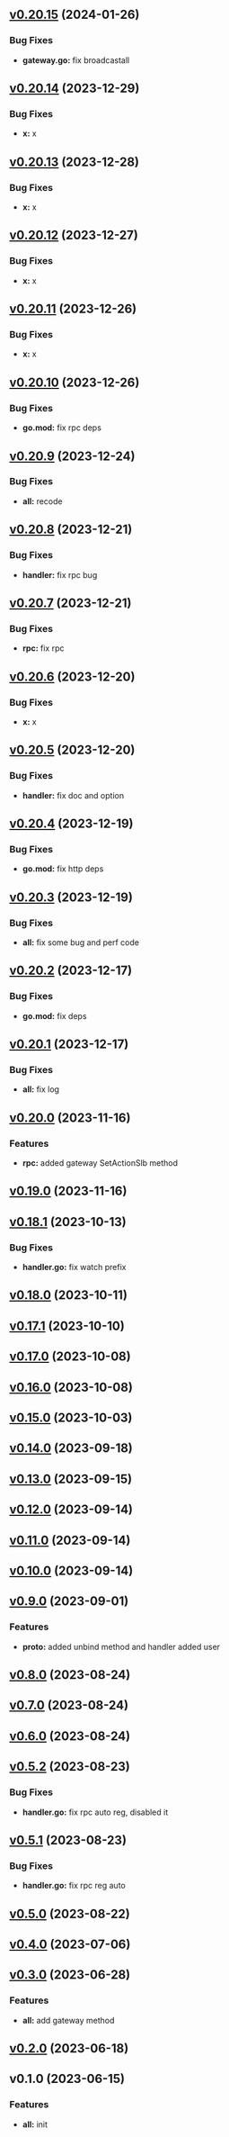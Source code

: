
<a name="v0.20.15"></a>
## [v0.20.15](https://8.140.161.172/wangsb/wgateway/compare/v0.20.14...v0.20.15) (2024-01-26)

### Bug Fixes

* **gateway.go:** fix broadcastall


<a name="v0.20.14"></a>
## [v0.20.14](https://8.140.161.172/wangsb/wgateway/compare/v0.20.13...v0.20.14) (2023-12-29)

### Bug Fixes

* **x:** x


<a name="v0.20.13"></a>
## [v0.20.13](https://8.140.161.172/wangsb/wgateway/compare/v0.20.12...v0.20.13) (2023-12-28)

### Bug Fixes

* **x:** x


<a name="v0.20.12"></a>
## [v0.20.12](https://8.140.161.172/wangsb/wgateway/compare/v0.20.11...v0.20.12) (2023-12-27)

### Bug Fixes

* **x:** x


<a name="v0.20.11"></a>
## [v0.20.11](https://8.140.161.172/wangsb/wgateway/compare/v0.20.10...v0.20.11) (2023-12-26)

### Bug Fixes

* **x:** x


<a name="v0.20.10"></a>
## [v0.20.10](https://8.140.161.172/wangsb/wgateway/compare/v0.20.9...v0.20.10) (2023-12-26)

### Bug Fixes

* **go.mod:** fix rpc deps


<a name="v0.20.9"></a>
## [v0.20.9](https://8.140.161.172/wangsb/wgateway/compare/v0.20.8...v0.20.9) (2023-12-24)

### Bug Fixes

* **all:** recode


<a name="v0.20.8"></a>
## [v0.20.8](https://8.140.161.172/wangsb/wgateway/compare/v0.20.7...v0.20.8) (2023-12-21)

### Bug Fixes

* **handler:** fix rpc bug


<a name="v0.20.7"></a>
## [v0.20.7](https://8.140.161.172/wangsb/wgateway/compare/v0.20.6...v0.20.7) (2023-12-21)

### Bug Fixes

* **rpc:** fix rpc


<a name="v0.20.6"></a>
## [v0.20.6](https://8.140.161.172/wangsb/wgateway/compare/v0.20.5...v0.20.6) (2023-12-20)

### Bug Fixes

* **x:** x


<a name="v0.20.5"></a>
## [v0.20.5](https://8.140.161.172/wangsb/wgateway/compare/v0.20.4...v0.20.5) (2023-12-20)

### Bug Fixes

* **handler:** fix doc and option


<a name="v0.20.4"></a>
## [v0.20.4](https://8.140.161.172/wangsb/wgateway/compare/v0.20.3...v0.20.4) (2023-12-19)

### Bug Fixes

* **go.mod:** fix http deps


<a name="v0.20.3"></a>
## [v0.20.3](https://8.140.161.172/wangsb/wgateway/compare/v0.20.2...v0.20.3) (2023-12-19)

### Bug Fixes

* **all:** fix some bug and perf code


<a name="v0.20.2"></a>
## [v0.20.2](https://8.140.161.172/wangsb/wgateway/compare/v0.20.1...v0.20.2) (2023-12-17)

### Bug Fixes

* **go.mod:** fix deps


<a name="v0.20.1"></a>
## [v0.20.1](https://8.140.161.172/wangsb/wgateway/compare/v0.20.0...v0.20.1) (2023-12-17)

### Bug Fixes

* **all:** fix log


<a name="v0.20.0"></a>
## [v0.20.0](https://8.140.161.172/wangsb/wgateway/compare/v0.19.0...v0.20.0) (2023-11-16)

### Features

* **rpc:** added gateway SetActionSlb method


<a name="v0.19.0"></a>
## [v0.19.0](https://8.140.161.172/wangsb/wgateway/compare/v0.18.1...v0.19.0) (2023-11-16)


<a name="v0.18.1"></a>
## [v0.18.1](https://8.140.161.172/wangsb/wgateway/compare/v0.18.0...v0.18.1) (2023-10-13)

### Bug Fixes

* **handler.go:** fix watch prefix


<a name="v0.18.0"></a>
## [v0.18.0](https://8.140.161.172/wangsb/wgateway/compare/v0.17.1...v0.18.0) (2023-10-11)


<a name="v0.17.1"></a>
## [v0.17.1](https://8.140.161.172/wangsb/wgateway/compare/v0.17.0...v0.17.1) (2023-10-10)


<a name="v0.17.0"></a>
## [v0.17.0](https://8.140.161.172/wangsb/wgateway/compare/v0.16.0...v0.17.0) (2023-10-08)


<a name="v0.16.0"></a>
## [v0.16.0](https://8.140.161.172/wangsb/wgateway/compare/v0.15.0...v0.16.0) (2023-10-08)


<a name="v0.15.0"></a>
## [v0.15.0](https://8.140.161.172/wangsb/wgateway/compare/v0.14.0...v0.15.0) (2023-10-03)


<a name="v0.14.0"></a>
## [v0.14.0](https://8.140.161.172/wangsb/wgateway/compare/v0.13.0...v0.14.0) (2023-09-18)


<a name="v0.13.0"></a>
## [v0.13.0](https://8.140.161.172/wangsb/wgateway/compare/v0.12.0...v0.13.0) (2023-09-15)


<a name="v0.12.0"></a>
## [v0.12.0](https://8.140.161.172/wangsb/wgateway/compare/v0.11.0...v0.12.0) (2023-09-14)


<a name="v0.11.0"></a>
## [v0.11.0](https://8.140.161.172/wangsb/wgateway/compare/v0.10.0...v0.11.0) (2023-09-14)


<a name="v0.10.0"></a>
## [v0.10.0](https://8.140.161.172/wangsb/wgateway/compare/v0.9.0...v0.10.0) (2023-09-14)


<a name="v0.9.0"></a>
## [v0.9.0](https://8.140.161.172/wangsb/wgateway/compare/v0.8.0...v0.9.0) (2023-09-01)

### Features

* **proto:** added unbind method and handler added user


<a name="v0.8.0"></a>
## [v0.8.0](https://8.140.161.172/wangsb/wgateway/compare/v0.7.0...v0.8.0) (2023-08-24)


<a name="v0.7.0"></a>
## [v0.7.0](https://8.140.161.172/wangsb/wgateway/compare/v0.6.0...v0.7.0) (2023-08-24)


<a name="v0.6.0"></a>
## [v0.6.0](https://8.140.161.172/wangsb/wgateway/compare/v0.5.2...v0.6.0) (2023-08-24)


<a name="v0.5.2"></a>
## [v0.5.2](https://8.140.161.172/wangsb/wgateway/compare/v0.5.1...v0.5.2) (2023-08-23)

### Bug Fixes

* **handler.go:** fix rpc auto reg, disabled it


<a name="v0.5.1"></a>
## [v0.5.1](https://8.140.161.172/wangsb/wgateway/compare/v0.5.0...v0.5.1) (2023-08-23)

### Bug Fixes

* **handler.go:** fix rpc reg auto


<a name="v0.5.0"></a>
## [v0.5.0](https://8.140.161.172/wangsb/wgateway/compare/v0.4.0...v0.5.0) (2023-08-22)


<a name="v0.4.0"></a>
## [v0.4.0](https://8.140.161.172/wangsb/wgateway/compare/v0.3.0...v0.4.0) (2023-07-06)


<a name="v0.3.0"></a>
## [v0.3.0](https://8.140.161.172/wangsb/wgateway/compare/v0.2.0...v0.3.0) (2023-06-28)

### Features

* **all:** add gateway method


<a name="v0.2.0"></a>
## [v0.2.0](https://8.140.161.172/wangsb/wgateway/compare/v0.1.0...v0.2.0) (2023-06-18)


<a name="v0.1.0"></a>
## v0.1.0 (2023-06-15)

### Features

* **all:** init

